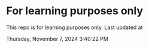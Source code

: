 # For learning purposes only
This repo is for learning purposes only.
Last updated at

Thursday, November 7, 2024 3:40:22 PM

